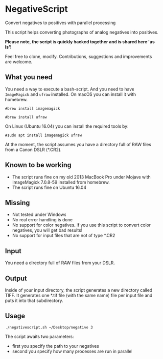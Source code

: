 # NegativeScript
Convert negatives to positives with parallel processing

This script helps converting photographs of analog negatives into positives.

**Please note, the script is quickly hacked together and is shared here 'as is'!**

Feel free to clone, modify. Contributions, suggestions and improvements are welcome. 

## What you need

You need a way to execute a bash-script. And you need to have `ImageMagick` and `ufraw` installed. On macOS you can install it with homebrew. 

`#brew install imagemagick`
 
`#brew install ufraw`

On Linux (Ubuntu 16.04) you can install the required tools by:

`#sudo apt install imagemagick ufraw`
  
At the moment, the script assumes you have a directory full of RAW files from a Canon DSLR (*.CR2). 
  
## Known to be working

* The script runs fine on my old 2013 MacBook Pro under Mojave with ImageMagick 7.0.8-59 installed from homebrew.
* The script runs fine on Ubuntu 16.04 

## Missing

* Not tested under Windows
* No real error handling is done
* No support for color negatives. If you use this script to convert color negatives, you will get bad results!
* No support for input files that are not of type *.CR2

## Input

You need a directory full of RAW files from your DSLR. 

## Output

Inside of your input directory, the script generates a new directory called TIFF. It generates one *.tif file (with the same name) file per input file and puts it into that subdirectory.

## Usage

`./negativescript.sh ~/Desktop/negative 3`

The script awaits two parameters:
* first you specify the path to your negatives
* second you specify how many processes are run in parallel

